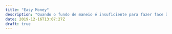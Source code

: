 ```yaml
---
title: "Easy Money"
description: "Quando o fundo de maneio é insuficiente para fazer face às obrigações de curto-prazo."
date: 2019-12-16T13:07:27Z
draft: true
---
```


